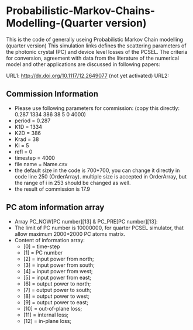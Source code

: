 # Probabilistic-Markov-Chains-Modelling-(Quarter version)
This is the code of generally useing Probabilistic Markov Chain modelling (quarter version)
This simulation links defines the scattering parameters of the photonic crystal (PC) and device level losses of the PCSEL.
The criteria for conversion, agreement with data from the literature of the numerical model and other applications are discussed in following papers:

URL1: http://dx.doi.org/10.1117/12.2649077 (not yet activated)
URL2:

## Commission Information
* Please use following parameters for commission: (copy this directly: 0.287 1334 386 38 5 0 4000)
 * period = 0.287
 * K1D = 1334
 * K2D = 386
 * Krad = 38
 * Ki = 5
 * refl = 0 
 * timestep = 4000
 * file name = Name.csv
* the default size in the code is 700*700, you can change it directly in code line 250 (OrderArray). multiple size is accepted in OrderArray, but the range of i in 253 should be changed as well. 
* the result of commission is 17.9

## PC atom information array
* Array PC_NOW[PC number][13] & PC_PRE[PC number][13]:
* The limit of PC number is 10000000, for quarter PCSEL simulator, that allow maximum 2000*2000 PC atoms matrix.
* Content of information array:
  * [0]  = time-step
  * [1]  = PC number
  * [2]  = input power from north;
  * [3]  = input power from south;
  * [4]  = input power from west;
  * [5]  = input power from east;
  * [6]  = output power to north;
  * [7]  = output power to south;
  * [8]  = output power to west;
  * [9]  = output power to east;
  * [10] = out-of-plane loss;
  * [11] = internal loss;
  * [12] = in-plane loss;

